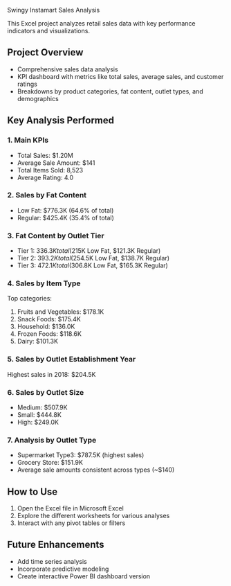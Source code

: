 Swingy Instamart Sales Analysis

This Excel project analyzes retail sales data with key performance indicators and visualizations.

## Project Overview
- Comprehensive sales data analysis
- KPI dashboard with metrics like total sales, average sales, and customer ratings
- Breakdowns by product categories, fat content, outlet types, and demographics

## Key Analysis Performed

### 1. Main KPIs
- Total Sales: $1.20M
- Average Sale Amount: $141
- Total Items Sold: 8,523
- Average Rating: 4.0

### 2. Sales by Fat Content
- Low Fat: $776.3K (64.6% of total)
- Regular: $425.4K (35.4% of total)

### 3. Fat Content by Outlet Tier
- Tier 1: $336.3K total ($215K Low Fat, $121.3K Regular)
- Tier 2: $393.2K total ($254.5K Low Fat, $138.7K Regular)
- Tier 3: $472.1K total ($306.8K Low Fat, $165.3K Regular)

### 4. Sales by Item Type
Top categories:
1. Fruits and Vegetables: $178.1K
2. Snack Foods: $175.4K
3. Household: $136.0K
4. Frozen Foods: $118.6K
5. Dairy: $101.3K

### 5. Sales by Outlet Establishment Year
Highest sales in 2018: $204.5K

### 6. Sales by Outlet Size
- Medium: $507.9K
- Small: $444.8K
- High: $249.0K

### 7. Analysis by Outlet Type
- Supermarket Type3: $787.5K (highest sales)
- Grocery Store: $151.9K
- Average sale amounts consistent across types (~$140)

## How to Use
1. Open the Excel file in Microsoft Excel
2. Explore the different worksheets for various analyses
3. Interact with any pivot tables or filters

## Future Enhancements
- Add time series analysis
- Incorporate predictive modeling
- Create interactive Power BI dashboard version
